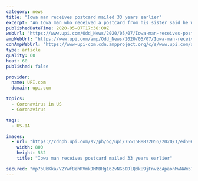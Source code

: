 ```yaml
---
category: news
title: "Iowa man receives postcard mailed 33 years earlier"
excerpt: "An Iowa man who received a postcard from his sister said he was surprised to note the card had been mailed in 1987."
publishedDateTime: 2020-05-07T17:38:00Z
webUrl: "https://www.upi.com/Odd_News/2020/05/07/Iowa-man-receives-postcard-mailed-33-years-earlier/7551588872056/"
ampWebUrl: "https://www.upi.com/amp/Odd_News/2020/05/07/Iowa-man-receives-postcard-mailed-33-years-earlier/7551588872056/"
cdnAmpWebUrl: "https://www-upi-com.cdn.ampproject.org/c/s/www.upi.com/amp/Odd_News/2020/05/07/Iowa-man-receives-postcard-mailed-33-years-earlier/7551588872056/"
type: article
quality: 60
heat: 60
published: false

provider:
  name: UPI.com
  domain: upi.com

topics:
  - Coronavirus in US
  - Coronavirus

tags:
  - US-IA

images:
  - url: "https://cdnph.upi.com/sv/ph/og/upi/7551588872056/2020/1/ed506f3b79efd74247f6b1d9406b19f9/v1.5/Iowa-man-receives-postcard-mailed-33-years-earlier.jpg"
    width: 800
    height: 532
    title: "Iowa man receives postcard mailed 33 years earlier"

secured: "mp7oUbKka/V2YwfBehRVmkJMMBHg16ZvNG5DDlQdkU9jFnvzcApaonMwNWm57K8lzG1Eb2DFcdPNj8w1MaG8zvNabK+V9MBp4/iDSa6aIIIigLVzujs65nhtYSP+ktdbWb281oBW3tsPoA2n+PN5U4hF0AassnMRXnZjOlFms7oM68m/zkrqP+bDW67qr7O4wCAHb127okWTIhXCGa42YxLZIMLUuOl24IMsUdg+co57ZMQ5Hin6YCC0+VpS9ty/Obm0n9idVWEzgv39QMhWxCSe/V8QecKG9WVygK16vvbW+Lt1vG2Y7hz1WvPjhEEM;RXbeKQFYL2GVkr38294gMw=="
---
```


